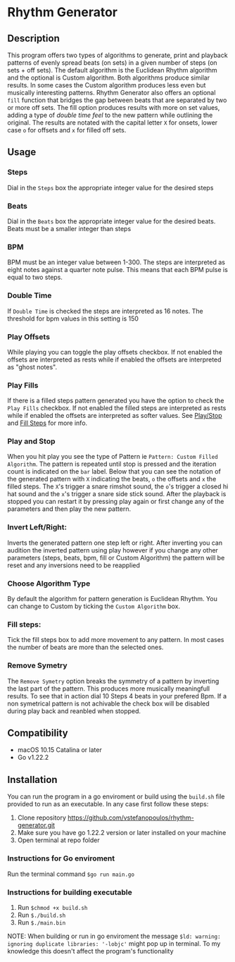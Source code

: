 # **Rhythm Generator**

## **Description**

This program offers two types of algorithms to generate, print and playback patterns of evenly spread beats (on sets) in a given number of steps (on sets + off sets). The default algorithm is the Euclidean Rhythm algorithm and the optional is Custom algorithm. Both algorithms produce similar results. In some cases the Custom algorithm produces less even but musically interesting patterns.  Rhythm Generator also offers an optional `fill` function that bridges the gap between beats that are separated by two or more off sets. The fill option produces results with more on set values, adding a type of *double time feel* to the new pattern while outlining the original. The results are notated with the capital letter `X` for onsets, lower case `o` for offsets and `x` for filled off sets.

## **Usage**

### Steps

Dial in the `Steps` box the appropriate integer value for the desired steps

### Beats

Dial in the `Beats` box the appropriate integer value for the desired beats. Beats must be a smaller integer than steps

### BPM

BPM must be an integer value between 1-300. The steps are interpreted as eight notes against a quarter note pulse. This means that each BPM pulse is equal to two steps.

### Double Time

If `Double Time` is checked the steps are interpreted as 16 notes. The threshold for bpm values in this setting is 150

### Play Offsets

While playing you can toggle the play offsets checkbox. If not enabled the offsets are interpreted as rests while if enabled the offsets are interpreted as "ghost notes".

### Play Fills

If there is a filled steps pattern generated you have the option to check the `Play Fills` checkbox. If not enabled the filled steps are interpreted as rests while if enabled the offsets are interpreted as softer values. See [Play/Stop](#play-and-stop) and [Fill Steps](#fill-steps) for more info.

### Play and Stop 

When you hit play you see the type of Pattern ie `Pattern: Custom Filled Algorithm`. The pattern is repeated until stop is pressed and the iteration count is indicated on the `bar` label. Below that you can see the notation of the generated pattern with `X` indicating the beats, `o` the offsets and `x` the filled steps. The `X`'s trigger a snare rimshot sound, the `o`'s trigger a closed hi hat sound and the `x`'s trigger a snare side stick sound. After the playback is stopped you can restart it by pressing play again or first change any of the parameters and then play the new pattern.

### Invert Left/Right:

Inverts the generated pattern one step left or right. After inverting you can audition the inverted pattern using play however if you change any other parameters (steps, beats, bpm, fill or Custom Algorithm) the pattern will be reset and any inversions need to be reapplied

### Choose Algorithm Type

By default the algorithm for pattern generation is Euclidean Rhythm. You can change to Custom by ticking the `Custom Algorithm` box. 

### Fill steps:  

Tick the fill steps box to add more movement to any pattern. In most cases the number of beats are more than the selected ones.

### Remove Symetry

The `Remove Symetry` option breaks the symmetry of a pattern by inverting the last part of the pattern. This produces more musically meaningfull results. To see that in action dial 10 Steps 4 beats in your prefered Bpm. If a non symetrical pattern is not achivable the check box will be disabled during play back and reanbled when stopped.

## **Compatibility**

- macOS 10.15 Catalina or later
- Go v1.22.2

## **Installation**

You can run the program in a go enviroment or build using the `build.sh` file provided to run as an executable.
In any case first follow these steps:

1. Clone repository https://github.com/vstefanopoulos/rhythm-generator.git
2. Make sure you have go 1.22.2 version or later installed on your machine 
3. Open terminal at repo folder

### **Instructions for Go enviroment**

Run the terminal command `$go run main.go`

### **Instructions for building executable**

1. Run `$chmod +x build.sh`
2. Run `$./build.sh`
3. Run `$./main.bin` 

NOTE: When building or run in go enviroment the message `$ld: warning: ignoring duplicate libraries: '-lobjc'` might pop up in terminal. To my knowledge this doesn't affect the program's functionality